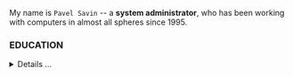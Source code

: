 My name is `Pavel Savin` -- a **system administrator**, who has been working with computers in almost all spheres since 1995.

### EDUCATION 
<details>
  <summary>Details ...</summary>
  
#### 2004 -- 2009
- Place: Saint-Petersburg's State University of Water Communications, SPSUWC, RU
- Faculty: Information technology
- Competence: Engeneer's degree

#### 2009
- Place: Applied Automation & Programming Institute, RU
- Subject: **IP-network administration**
- Competence: `Specialist`

#### 2016
- Place: **1-C Bitrix Academy**
- Competence: `Bitrix Administrator`

#### 2018
- Place: **WebSoft Development Ltd**
- Competence: `WebTutor Programmer`

#### 2022 -- 2023
- Place: **ITsJAVA programming school**
- Competence: `Java Developer`
  
</details>



<!---
PavelSav1n/PavelSav1n is a ✨ special ✨ repository because its `README.md` (this file) appears on your GitHub profile.
You can click the Preview link to take a look at your changes.
--->
